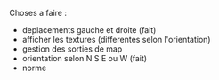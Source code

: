 Choses a faire : 
- deplacements gauche et droite (fait)
- afficher les textures (differentes selon l'orientation)
- gestion des sorties de map
- orientation selon N S E ou W (fait)
- norme
